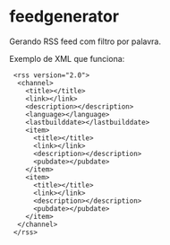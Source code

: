 # feedgenerator

Gerando RSS feed com filtro por palavra.

Exemplo de XML que funciona:
```<?xml ?>
 <rss version="2.0">
  <channel>
    <title></title>
    <link></link>
    <description></description>
    <language></language>
    <lastbuilddate></lastbuilddate>
    <item>
      <title></title>
      <link></link>
      <description></description>
      <pubdate></pubdate>
    </item>
    <item>
      <title></title>
      <link></link>
      <description></description>
      <pubdate></pubdate>
    </item>
  </channel>
 </rss>
